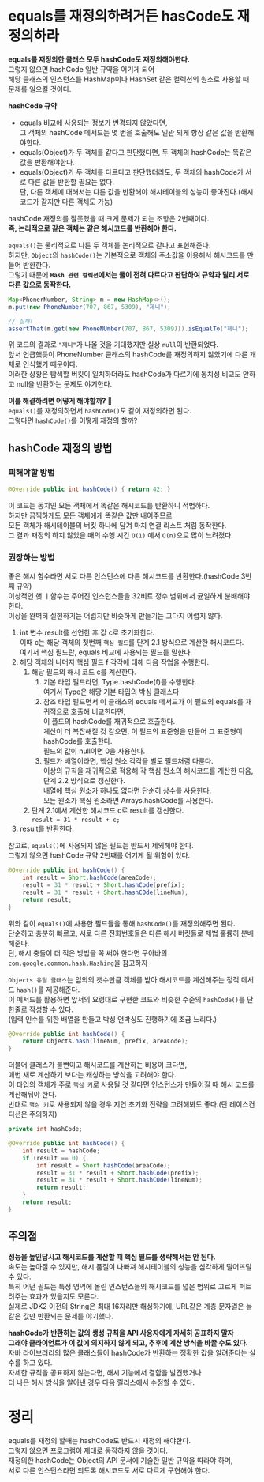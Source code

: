 equals를 재정의하려거든 hasCode도 재정의하라
==============================================
**equals를 재정의한 클래스 모두 hashCode도 재정의해야한다.**     
그렇지 않으면 hashCode 일반 규약을 어기게 되어    
해당 클래스의 인스턴스를 HashMap이나 HashSet 같은 컬렉션의 원소로 사용할 때 문제를 일으킬 것이다.    
  
**hashCode 규약**    
* equals 비교에 사용되는 정보가 변경되지 않았다면,     
  그 객체의 hashCode 메서드는 몇 번을 호출해도 일관 되게 항상 같은 값을 반환해야한다.     
* equals(Object)가 두 객체를 같다고 판단했다면, 두 객체의 hashCode는 똑같은 값을 반환해야한다.    
* equals(Object)가 두 객체를 다르다고 판단했더라도, 두 객체의 hashCode가 서로 다른 값을 반환할 필요는 없다.   
  단, 다른 객체에 대해서는 다른 값을 반환해야 해시테이블의 성능이 좋아진다.(해시코드가 같지만 다른 객체도 가능)      
  
hashCode 재정의를 잘못했을 때 크게 문제가 되는 조항은 2번째이다.        
**즉, 논리적으로 같은 객체는 같은 해시코드를 반환해야 한다.**         
          
`equals()`는 물리적으로 다른 두 객체를 논리적으로 같다고 표현해준다.                
하지만, `Object`의 `hashCode()`는 기본적으로 객체의 주소값을 이용해서 해시코드를 만들어 반환한다.        
그렇기 때문에 **`Hash 관련 컬렉션`에서는 둘이 전혀 다르다고 판단하여 규약과 달리 서로 다른 값으로 동작한다.**              

```java
Map<PhonerNumber, String> m = new HashMap<>();
m.put(new PhoneNumber(707, 867, 5309), "제니"); 

// 실패!
assertThat(m.get(new PhoneNUmber(707, 867, 5309))).isEqualTo("제니"); 
```  
위 코드의 결과로 `"제니"`가 나올 것을 기대했지만 실상 `null`이 반환되었다.           
앞서 언급했듯이 PhoneNumber 클래스의 hashCode를 재정의하지 않았기에 다른 개체로 인식했기 때문이다.         
이러한 상황은 탐색할 버킷이 일치하더라도 hashCode가 다르기에 동치성 비교도 안하고 null을 반환하는 문제도 야기한다.      
  
**이를 해결하려면 어떻게 해야할까? 🤔**       
`equals()`를 재정의하면서 `hashCode()`도 같이 재정의하면 된다.    
그렇다면 `hashCode()`를 어떻게 재정의 할까?    

## hashCode 재정의 방법  
### 피해야할 방법 
```java
@Override public int hashCode() { return 42; }  
``` 
이 코드는 동치인 모든 객체에서 똑같은 해시코드를 반환하니 적법하다.          
하지만 끔찍하게도 모든 객체에게 똑같은 값만 내어주므로           
모든 객체가 해시테이블의 버킷 하나에 담겨 마치 연결 리스트 처럼 동작한다.      
그 결과 재정의 하지 않았을 때의 수행 시간 `O(1)` 에서 `O(n)`으로 많이 느려졌다.      

### 권장하는 방법 
좋은 해시 함수라면 서로 다른 인스턴스에 다른 해시코드를 반환한다.(hashCode 3번째 규약)        
이상적인 햇 ㅣ함수는 주어진 인스턴스들을 32비트 정수 범위에서 균일하게 분배해야 한다.      
이상을 완벽히 실현하기는 어렵지만 비슷하게 만들기는 그다지 어렵지 않다.    
   
1. int 변수 result를 선언한 후 값 c로 초기화한다.   
    이때 c는 해당 객체의 첫번째 `핵심 필드`를 단계 2.1 방식으로 계산한 해시코드다.    
    여기서 핵심 필드란, equals 비교에 사용되는 필드를 말한다.        
2. 해당 객체의 나머지 핵심 필드 f 각각에 대해 다음 작업을 수행한다.   
    1. 해당 필드의 해시 코드 c를 계산한다.   
        1. 기본 타입 필드라면, Type.hashCode(f)를 수행한다.     
           여기서 Type은 해당 기본 타입의 박싱 클래스다     
        2. 참조 타입 필드면서 이 클래스의 equals 메서드가 이 필드의 equals를 재귀적으로 호출해 비교한다면,     
           이 플드의 hashCode를 재귀적으로 호출한다.     
           계산이 더 복잡해질 것 같으면, 이 필드의 표준형을 만들어 그 표준형이 hashCode를 호출한다.      
           필드의 값이 null이면 0을 사용한다.     
        3. 필드가 배열이라면, 핵심 원소 각각을 별도 필드처럼 다룬다.    
           이상의 규칙을 재귀적으로 적용해 각 핵심 원소의 해시코드를 계산한 다음, 단계 2.2 방식으로 갱신한다.     
           배열에 핵심 원소가 하나도 없다면 단순히 상수를 사용한다.   
           모든 원소가 핵심 원소라면 Arrays.hashCode를 사용한다.   
    2. 단계 2.1에서 계산한 해시코드 c로 result를 갱신한다.    
       `result = 31 * result + c;`
3. result를 반환한다.   

참고로, `equals()`에 사용되지 않은 필드는 반드시 제외해야 한다.   
그렇지 않으면 hashCode 규약 2번째를 어기게 될 위험이 있다.   

```java
@Override public int hashCode() {
    int result = Short.hashCode(areaCode);
    result = 31 * result + Short.hashCode(prefix);
    result = 31 * result + Short.hashCOde(lineNum);
    return result;
}
```
위와 같이 `equals()`에 사용한 필드들을 통해 `hashCode()`를 재정의해주면 된다.      
단순하고 충분히 빠르고, 서로 다른 전화번호들은 다른 해시 버킷들로 제법 훌륭히 분배해준다.   
단, 해시 충돌이 더 적은 방법을 꼭 써야 한다면 구아바의 `com.google.common.hash.Hashing`을 참고하자   

`Objects 유틸 클래스`는 임의의 갯수만큼 객체를 받아 해시코드를 계산해주는 정적 메서드 `hash()`를 제공해준다.      
이 메서드를 활용하면 앞서의 요령대로 구현한 코드와 비슷한 수준의 `hashCode()`를 단 한줄로 작성할 수 있다.         
(입력 인수를 위한 배열을 만들고 박싱 언박싱도 진행하기에 조금 느리다.)     
  
```java
@Override public int hashCode() {
    return Objects.hash(lineNum, prefix, areaCode);
}
```
더불어 클래스가 불변이고 해시코드를 계산하는 비용이 크다면,     
매번 새로 계산하기 보다는 캐싱하는 방식을 고려해야 한다.       
이 타입의 객체가 주로 `핵심 키`로 사용될 것 같다면 인스턴스가 만들어질 때 해시 코드를 계산해둬야 한다.   
반대로 `핵심 키`로 사용되지 않을 경우 지연 초기화 전략을 고려해봐도 좋다.(단 레이스컨디션은 주의하자)   

```java
private int hashCode;

@Override public int hashCode() {
    int result = hashCode;
    if (result == 0) {
        int result = Short.hashCode(areaCode);
        result = 31 * result + Short.hashCode(prefix);
        result = 31 * result + Short.hashCOde(lineNum);
        return result;
    }
    return result;
}
```

## 주의점 
**성능을 높인답시고 해시코드를 계산할 때 핵심 필드를 생략해서는 안 된다.**    
속도는 높아질 수 있지만, 해시 품질이 나빠져 해시테이블의 성능을 심각하게 떨어뜨릴 수 있다.     
특히 어떤 필드는 특정 영역에 몰린 인스턴스들의 해시코드를 넓은 범위로 고르게 퍼트려주는 효과가 있을지도 모른다.     
실제로 JDK2 이전의 String은 최대 16자리만 해싱하기에, URL같은 계층 문자열은 늘 같은 값만 반환되는 문제를 야기했다.     
  
**hashCode가 반환하는 값의 생성 규칙을 API 사용자에게 자세히 공표하지 말자**       
**그래야 클라이언트가 이 값에 의지하지 않게 되고, 추후에 계산 방식을 바꿀 수도 있다.**           
자바 라이브러리의 많은 클래스들이 hashCode가 반환하는 정확한 값을 알려준다는 실수를 하고 있다.   
자세한 규칙을 공표하지 않는다면, 해시 기능에서 결함을 발견했거나    
더 나은 해시 방식을 알아낸 경우 다음 릴리스에서 수정할 수 있다.      
  
# 정리 
equals를 재정의 할때는 hashCode도 반드시 재정의 해야한다.      
그렇지 않으면 프로그램이 제대로 동작하지 않을 것이다.        
재정의한 hashCode는 Object의 API 문서에 기술한 일반 규약을 따라야 하며,     
서로 다른 인스턴스라면 되도록 해시코드도 서로 다르게 구현해야 한다.          




